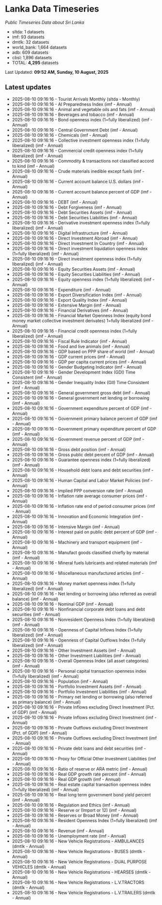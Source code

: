 # Lanka Data Timeseries
*Public Timeseries Data about Sri Lanka*

* sltda: 1 datasets
* imf: 93 datasets
* dmtlk: 32 datasets
* world_bank: 1,664 datasets
* adb: 609 datasets
* cbsl: 1,896 datasets
* TOTAL: **4,295** datasets

Last Updated: **09:52 AM, Sunday, 10 August, 2025**

## Latest updates

* 2025-08-10 09:16:16 - Tourist Arrivals Monthly (sltda - Monthly)
* 2025-08-10 09:16:16 - AI Preparedness Index (imf - Annual)
* 2025-08-10 09:16:16 - Animal and vegetable oils and fats (imf - Annual)
* 2025-08-10 09:16:16 - Beverages and tobacco (imf - Annual)
* 2025-08-10 09:16:16 - Bond openness index (1=fully liberalized) (imf - Annual)
* 2025-08-10 09:16:16 - Central Government Debt (imf - Annual)
* 2025-08-10 09:16:16 - Chemicals (imf - Annual)
* 2025-08-10 09:16:16 - Collective investment openness index (1=fully liberalized) (imf - Annual)
* 2025-08-10 09:16:16 - Commercial credit openness index (1=fully liberalized) (imf - Annual)
* 2025-08-10 09:16:16 - Commodity & transactions not classified accord to kind (imf - Annual)
* 2025-08-10 09:16:16 - Crude materials inedible except fuels (imf - Annual)
* 2025-08-10 09:16:16 - Current account balance U.S. dollars (imf - Annual)
* 2025-08-10 09:16:16 - Current account balance percent of GDP (imf - Annual)
* 2025-08-10 09:16:16 - DEBT (imf - Annual)
* 2025-08-10 09:16:16 - Debt Forgiveness (imf - Annual)
* 2025-08-10 09:16:16 - Debt Securities Assets (imf - Annual)
* 2025-08-10 09:16:16 - Debt Securities Liabilities (imf - Annual)
* 2025-08-10 09:16:16 - Derivative investment openness index (1=fully liberalized) (imf - Annual)
* 2025-08-10 09:16:16 - Digital Infrastructure (imf - Annual)
* 2025-08-10 09:16:16 - Direct Investment Abroad (imf - Annual)
* 2025-08-10 09:16:16 - Direct Investment In Country (imf - Annual)
* 2025-08-10 09:16:16 - Direct investment liquidation openness index (1=fully liberalized) (imf - Annual)
* 2025-08-10 09:16:16 - Direct investment openness index (1=fully liberalized) (imf - Annual)
* 2025-08-10 09:16:16 - Equity Securities Assets (imf - Annual)
* 2025-08-10 09:16:16 - Equity Securities Liabilities (imf - Annual)
* 2025-08-10 09:16:16 - Equity openness index (1=fully liberalized) (imf - Annual)
* 2025-08-10 09:16:16 - Expenditure (imf - Annual)
* 2025-08-10 09:16:16 - Export Diversification Index (imf - Annual)
* 2025-08-10 09:16:16 - Export Quality Index (imf - Annual)
* 2025-08-10 09:16:16 - Extensive Margin (imf - Annual)
* 2025-08-10 09:16:16 - Financial Derivatives (imf - Annual)
* 2025-08-10 09:16:16 - Financial Market Openness Index (equity bond money market collective investment derivates) 1=fully liberalized (imf - Annual)
* 2025-08-10 09:16:16 - Financial credit openness index (1=fully liberalized) (imf - Annual)
* 2025-08-10 09:16:16 - Fiscal Rule Indicator (imf - Annual)
* 2025-08-10 09:16:16 - Food and live animals (imf - Annual)
* 2025-08-10 09:16:16 - GDP based on PPP share of world (imf - Annual)
* 2025-08-10 09:16:16 - GDP current prices (imf - Annual)
* 2025-08-10 09:16:16 - GDP per capita current prices (imf - Annual)
* 2025-08-10 09:16:16 - Gender Budgeting Indicator (imf - Annual)
* 2025-08-10 09:16:16 - Gender Development Index (GDI) Time Consistent (imf - Annual)
* 2025-08-10 09:16:16 - Gender Inequality Index (GII) Time Consistent (imf - Annual)
* 2025-08-10 09:16:16 - General government gross debt (imf - Annual)
* 2025-08-10 09:16:16 - General government net lending or borrowing (imf - Annual)
* 2025-08-10 09:16:16 - Government expenditure percent of GDP (imf - Annual)
* 2025-08-10 09:16:16 - Government primary balance percent of GDP (imf - Annual)
* 2025-08-10 09:16:16 - Government primary expenditure percent of GDP (imf - Annual)
* 2025-08-10 09:16:16 - Government revenue percent of GDP (imf - Annual)
* 2025-08-10 09:16:16 - Gross debt position (imf - Annual)
* 2025-08-10 09:16:16 - Gross public debt percent of GDP (imf - Annual)
* 2025-08-10 09:16:16 - Guarantee openness index (1=fully liberalized) (imf - Annual)
* 2025-08-10 09:16:16 - Household debt loans and debt securities (imf - Annual)
* 2025-08-10 09:16:16 - Human Capital and Labor Market Policies (imf - Annual)
* 2025-08-10 09:16:16 - Implied PPP conversion rate (imf - Annual)
* 2025-08-10 09:16:16 - Inflation rate average consumer prices (imf - Annual)
* 2025-08-10 09:16:16 - Inflation rate end of period consumer prices (imf - Annual)
* 2025-08-10 09:16:16 - Innovation and Economic Integration (imf - Annual)
* 2025-08-10 09:16:16 - Intensive Margin (imf - Annual)
* 2025-08-10 09:16:16 - Interest paid on public debt percent of GDP (imf - Annual)
* 2025-08-10 09:16:16 - Machinery and transport equipment (imf - Annual)
* 2025-08-10 09:16:16 - Manufact goods classified chiefly by material (imf - Annual)
* 2025-08-10 09:16:16 - Mineral fuels lubricants and related materials (imf - Annual)
* 2025-08-10 09:16:16 - Miscellaneous manufactured articles (imf - Annual)
* 2025-08-10 09:16:16 - Money market openness index (1=fully liberalized) (imf - Annual)
* 2025-08-10 09:16:16 - Net lending or borrowing (also referred as overall balance) (imf - Annual)
* 2025-08-10 09:16:16 - Nominal GDP (imf - Annual)
* 2025-08-10 09:16:16 - Nonfinancial corporate debt loans and debt securities (imf - Annual)
* 2025-08-10 09:16:16 - Nonresident Openness Index (1=fully liberalized) (imf - Annual)
* 2025-08-10 09:16:16 - Openness of Capital Inflows Index (1=fully liberalized) (imf - Annual)
* 2025-08-10 09:16:16 - Openness of Capital Outflows Index (1=fully liberalized) (imf - Annual)
* 2025-08-10 09:16:16 - Other Investment Assets (imf - Annual)
* 2025-08-10 09:16:16 - Other Investment Liabilities (imf - Annual)
* 2025-08-10 09:16:16 - Overall Openness Index (all asset categories) (imf - Annual)
* 2025-08-10 09:16:16 - Personal capital transaction openness index (1=fully liberalized) (imf - Annual)
* 2025-08-10 09:16:16 - Population (imf - Annual)
* 2025-08-10 09:16:16 - Portfolio Investment Assets (imf - Annual)
* 2025-08-10 09:16:16 - Portfolio Investment Liabilities (imf - Annual)
* 2025-08-10 09:16:16 - Primary net lending or borrowing (also referred as primary balance) (imf - Annual)
* 2025-08-10 09:16:16 - Private Inflows excluding Direct Investment (Pct. of GDP) (imf - Annual)
* 2025-08-10 09:16:16 - Private Inflows excluding Direct Investment (imf - Annual)
* 2025-08-10 09:16:16 - Private Outflows excluding Direct Investment (Pct. of GDP) (imf - Annual)
* 2025-08-10 09:16:16 - Private Outflows excluding Direct Investment (imf - Annual)
* 2025-08-10 09:16:16 - Private debt loans and debt securities (imf - Annual)
* 2025-08-10 09:16:16 - Proxy for Official Other Investment Liabilities (imf - Annual)
* 2025-08-10 09:16:16 - Ratio of reserve or ARA metric (imf - Annual)
* 2025-08-10 09:16:16 - Real GDP growth rate percent (imf - Annual)
* 2025-08-10 09:16:16 - Real GDP growth (imf - Annual)
* 2025-08-10 09:16:16 - Real estate capital transaction openness index (1=fully liberalized) (imf - Annual)
* 2025-08-10 09:16:16 - Real long term government bond yield percent (imf - Annual)
* 2025-08-10 09:16:16 - Regulation and Ethics (imf - Annual)
* 2025-08-10 09:16:16 - Reserve or (Import or 12) (imf - Annual)
* 2025-08-10 09:16:16 - Reserves or Broad Money (imf - Annual)
* 2025-08-10 09:16:16 - Resident Openness Index (1=fully liberalized) (imf - Annual)
* 2025-08-10 09:16:16 - Revenue (imf - Annual)
* 2025-08-10 09:16:16 - Unemployment rate (imf - Annual)
* 2025-08-10 09:16:16 - New Vehicle Registrations - AMBULANCES (dmtlk - Annual)
* 2025-08-10 09:16:16 - New Vehicle Registrations - BUSES (dmtlk - Annual)
* 2025-08-10 09:16:16 - New Vehicle Registrations - DUAL PURPOSE VEHICLES (dmtlk - Annual)
* 2025-08-10 09:16:16 - New Vehicle Registrations - HEARSES (dmtlk - Annual)
* 2025-08-10 09:16:16 - New Vehicle Registrations - L.V.TRACTORS (dmtlk - Annual)
* 2025-08-10 09:16:16 - New Vehicle Registrations - L.V.TRAILERS (dmtlk - Annual)